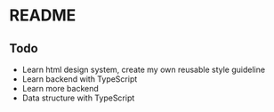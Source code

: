 # README

## Todo

- Learn html design system, create my own reusable style guideline
- Learn backend with TypeScript
- Learn more backend
- Data structure with TypeScript